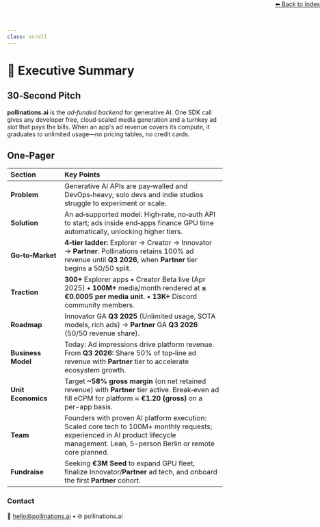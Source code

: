 ```yaml
---
class: scroll
---
```


<div style="text-align: right; position: absolute; top: 0; right: 0;">
<a href="/10">⬅️ Back to Index</a>
</div>

# 📑 **Executive Summary**

## 30‑Second Pitch

**pollinations.ai** is the *ad‑funded backend* for generative AI. One SDK call gives any developer free, cloud‑scaled media generation and a turnkey ad slot that pays the bills. When an app's ad revenue covers its compute, it graduates to unlimited usage—no pricing tables, no credit cards.

## One‑Pager

| Section            | Key Points                                                                                                                                                                |
| :----------------- | :------------------------------------------------------------------------------------------------------------------------------------------------------------------------ |
| **Problem**        | Generative AI APIs are pay‑walled and DevOps‑heavy; solo devs and indie studios struggle to experiment or scale.                                                            |
| **Solution**       | An ad‑supported model: High‑rate, no‑auth API to start; ads inside end‑apps finance GPU time automatically, unlocking higher tiers.                                |
| **Go‑to‑Market**   | **4‑tier ladder:** Explorer → Creator → Innovator → **Partner**. Pollinations retains 100% ad revenue until **Q3 2026**, when **Partner** tier begins a 50/50 split.             |
| **Traction**       | **300+** Explorer apps • Creator Beta live (Apr 2025) • **100M+** media/month rendered at **≤ €0.0005 per media unit**. • **13K+** Discord community members.                 |
| **Roadmap**        | Innovator GA **Q3 2025** (Unlimited usage, SOTA models, rich ads) → **Partner** GA **Q3 2026** (50/50 revenue share).                                                            |
| **Business Model** | Today: Ad impressions drive platform revenue. From **Q3 2026:** Share 50% of top‑line ad revenue with **Partner** tier to accelerate ecosystem growth.                         |
| **Unit Economics** | Target **~58% gross margin** (on net retained revenue) with **Partner** tier active. Break‑even ad fill eCPM for platform ≈ **€1.20 (gross)** on a per-app basis.                |
| **Team**           | Founders with proven AI platform execution: Scaled core tech to 100M+ monthly requests; experienced in AI product lifecycle management. Lean, 5-person Berlin or remote core planned. |
| **Fundraise**      | Seeking **€3M Seed** to expand GPU fleet, finalize Innovator/**Partner** ad tech, and onboard the first **Partner** cohort.                                                   |

### Contact

📧 [hello@pollinations.ai](mailto:hello@pollinations.ai) • 🌐 pollinations.ai

